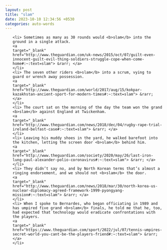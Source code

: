 ```yaml
---
layout: post
title: "slam"
date: 2023-10-10 12:34:56 +0530
categories: auto-words
---
```

<ol>

    <li> Sometimes as many as 30 rounds would <b>slam</b> into the ground in a single attack.
    <a 
    target="_blank" 
    href="http://www.theguardian.com/uk-news/2015/oct/07/guilt-even-innocent-guilt-evil-thing-soldiers-struggle-cope-when-come-home#:~:text=slam"> &rarr; </a>
    </li>
    <li> The seven other riders <b>slam</b> into a scrum, vying to guard or wrench away possession.
    <a 
    target="_blank" 
    href="http://www.theguardian.com/world/2017/aug/15/kokpar-kazakhstan-ancient-sport-for-modern-times#:~:text=slam"> &rarr; </a>
    </li>
    <li> The court sat on the morning of the day the team won the grand <b>slam</b> against England at Twickenham.
    <a 
    target="_blank" 
    href="http://www.theguardian.com/news/2018/dec/04/rugby-rape-trial-ireland-belfast-case#:~:text=slam"> &rarr; </a>
    </li>
    <li> Leaving his muddy shoes in the yard, he walked barefoot into the kitchen, letting the screen door <b>slam</b> behind him.
    <a 
    target="_blank" 
    href="http://www.theguardian.com/society/2020/may/26/last-iron-lung-paul-alexander-polio-coronavirus#:~:text=slam"> &rarr; </a>
    </li>
    <li> They didn’t say no, and by North Korean terms that’s almost a ringing endorsement, and we should not <b>slam</b> the door.
    <a 
    target="_blank" 
    href="http://www.theguardian.com/news/2018/mar/30/north-korea-us-nuclear-diplomacy-agreed-framework-1999-pyongyang-mission#:~:text=slam"> &rarr; </a>
    </li>
    <li> When I spoke to Bernardes, who began officiating in 1989 and has umpired five grand <b>slam</b> finals, he told me that he, too, had expected that technology would eradicate confrontations with the players.
    <a 
    target="_blank" 
    href="https://www.theguardian.com/sport/2022/jul/07/tennis-umpires-secret-world-you-cant-be-the-players-friend#:~:text=slam"> &rarr; </a>
    </li>